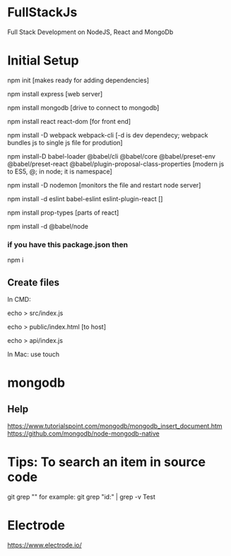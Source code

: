 # FullStackJs
Full Stack Development on NodeJS, React and MongoDb

# Initial Setup

npm init [makes ready for adding dependencies]

npm install express [web server]

npm install mongodb [drive to connect to mongodb]

npm install react react-dom [for front end]

npm install -D webpack webpack-cli [-d is dev dependecy; webpack bundles js to single js file for prodution]

npm install-D babel-loader @babel/cli @babel/core @babel/preset-env @babel/preset-react @babel/plugin-proposal-class-properties [modern js to ES5, @; in node; it is namespace]

npm install -D nodemon [monitors the file and restart node server]

npm install -d eslint babel-eslint eslint-plugin-react []

npm install prop-types [parts of react]

npm install -d @babel/node




### if you have this package.json then
npm i





## Create files

In CMD:

echo > src/index.js

echo > public/index.html [to host]

echo > api/index.js

In Mac:
use touch


# mongodb

## Help
https://www.tutorialspoint.com/mongodb/mongodb_insert_document.htm
https://github.com/mongodb/node-mongodb-native


# Tips: To search an item in source code
git grep "<hhh>" 
for example: git grep "id:" | grep -v Test



# Electrode
https://www.electrode.io/
